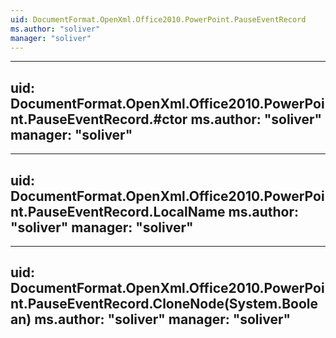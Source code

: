 ```yaml
---
uid: DocumentFormat.OpenXml.Office2010.PowerPoint.PauseEventRecord
ms.author: "soliver"
manager: "soliver"
---
```


---
uid: DocumentFormat.OpenXml.Office2010.PowerPoint.PauseEventRecord.#ctor
ms.author: "soliver"
manager: "soliver"
---

---
uid: DocumentFormat.OpenXml.Office2010.PowerPoint.PauseEventRecord.LocalName
ms.author: "soliver"
manager: "soliver"
---

---
uid: DocumentFormat.OpenXml.Office2010.PowerPoint.PauseEventRecord.CloneNode(System.Boolean)
ms.author: "soliver"
manager: "soliver"
---
